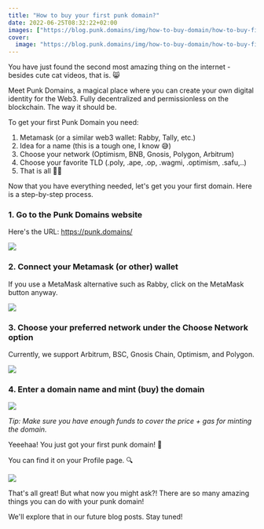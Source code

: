 ```yaml
---
title: "How to buy your first punk domain?"
date: 2022-06-25T08:32:22+02:00
images: ["https://blog.punk.domains/img/how-to-buy-domain/how-to-buy-first-domain.png"]
cover:
  image: "https://blog.punk.domains/img/how-to-buy-domain/how-to-buy-first-domain.png"
---
```


You have just found the second most amazing thing on the internet - besides cute cat videos, that is. 😸

Meet Punk Domains, a magical place where you can create your own digital identity for the Web3. Fully decentralized and permissionless on the blockchain. The way it should be.

To get your first Punk Domain you need:

1. Metamask (or a similar web3 wallet: Rabby, Tally, etc.)
2. Idea for a name (this is a tough one, I know 😅)  
3. Choose your network (Optimism, BNB, Gnosis, Polygon, Arbitrum)
4. Choose your favorite TLD (.poly, .ape, .op, .wagmi, .optimism, .safu,..)
5. That is all 🤘😎

Now that you have everything needed, let's get you your first domain. Here is a step-by-step process. 

### 1. Go to the Punk Domains website

Here's the URL: https://punk.domains/

![](/img/how-to-buy-domain/1.png)

### 2. Connect your Metamask (or other) wallet

If you use a MetaMask alternative such as Rabby, click on the MetaMask button anyway.

![](/img/how-to-buy-domain/2.png)

### 3. Choose your preferred network under the Choose Network option

Currently, we support Arbitrum, BSC, Gnosis Chain, Optimism, and Polygon.

![](/img/how-to-buy-domain/3.png)

### 4. Enter a domain name and mint (buy) the domain

![](/img/how-to-buy-domain/4.png)

*Tip: Make sure you have enough funds to cover the price + gas for minting the domain.*

Yeeehaa! You just got your first punk domain! 👏

You can find it on your Profile page. 🔍

![](/img/how-to-buy-domain/5.png)

That's all great! But what now you might ask?! There are so many amazing things you can do with your punk domain! 

We'll explore that in our future blog posts. Stay tuned!

